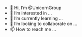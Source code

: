 - 👋 Hi, I’m @UnicornGroup
- 👀 I’m interested in ...
- 🌱 I’m currently learning ...
- 💞️ I’m looking to collaborate on ...
- 📫 How to reach me ...

<!---
UnicornGroup/UnicornGroup is a ✨ special ✨ repository because its `README.md` (this file) appears on your GitHub profile.
You can click the Preview link to take a look at your changes.
--->

